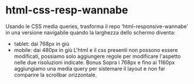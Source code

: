 # html-css-resp-wannabe

Usando le CSS media queries, trasforma il repo ‘html-responsive-wannabe’ in una versione navigabile quando la larghezza dello schermo diventa:
- tablet: dai 768px in giù
- mobile: dai 480px in giù
L'html e il css presenti non possono essere modificati, possiamo solo aggiungere regole per modificare l'aspetto nelle due risoluzioni indicate.
Bonus
Sopra i 768px e fino ai 1160px aggiungiamo una media query per sistemare il layout e non far comparire la scrollbar orizzontale.